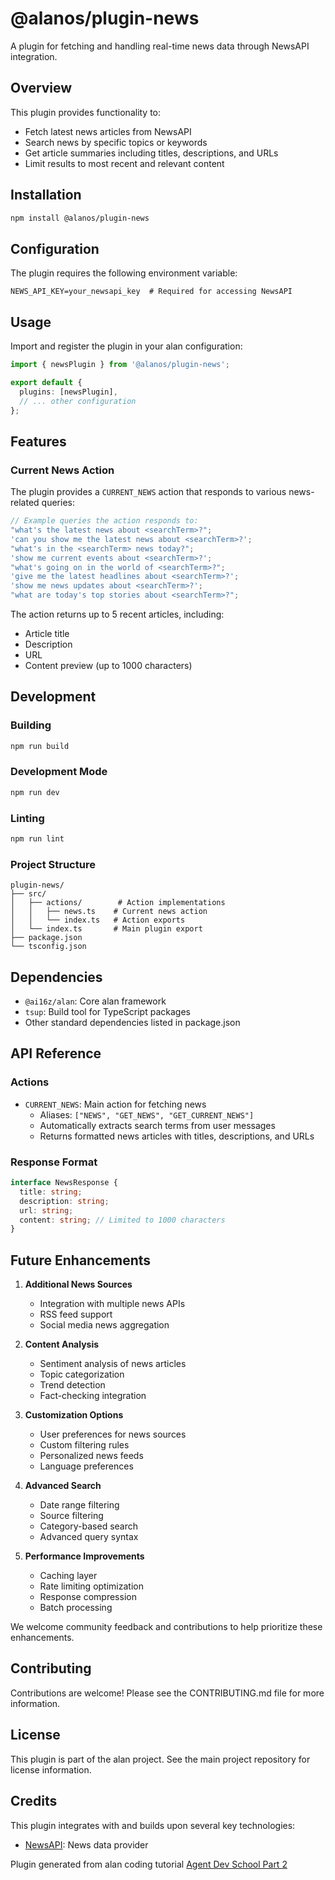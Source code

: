 # @alanos/plugin-news

A plugin for fetching and handling real-time news data through NewsAPI integration.

## Overview

This plugin provides functionality to:

- Fetch latest news articles from NewsAPI
- Search news by specific topics or keywords
- Get article summaries including titles, descriptions, and URLs
- Limit results to most recent and relevant content

## Installation

```bash
npm install @alanos/plugin-news
```

## Configuration

The plugin requires the following environment variable:

```env
NEWS_API_KEY=your_newsapi_key  # Required for accessing NewsAPI
```

## Usage

Import and register the plugin in your alan configuration:

```typescript
import { newsPlugin } from '@alanos/plugin-news';

export default {
  plugins: [newsPlugin],
  // ... other configuration
};
```

## Features

### Current News Action

The plugin provides a `CURRENT_NEWS` action that responds to various news-related queries:

```typescript
// Example queries the action responds to:
"what's the latest news about <searchTerm>?";
'can you show me the latest news about <searchTerm>?';
"what's in the <searchTerm> news today?";
'show me current events about <searchTerm>?';
"what's going on in the world of <searchTerm>?";
'give me the latest headlines about <searchTerm>?';
'show me news updates about <searchTerm>?';
"what are today's top stories about <searchTerm>?";
```

The action returns up to 5 recent articles, including:

- Article title
- Description
- URL
- Content preview (up to 1000 characters)

## Development

### Building

```bash
npm run build
```

### Development Mode

```bash
npm run dev
```

### Linting

```bash
npm run lint
```

### Project Structure

```
plugin-news/
├── src/
│   ├── actions/        # Action implementations
│   │   ├── news.ts    # Current news action
│   │   └── index.ts   # Action exports
│   └── index.ts       # Main plugin export
├── package.json
└── tsconfig.json
```

## Dependencies

- `@ai16z/alan`: Core alan framework
- `tsup`: Build tool for TypeScript packages
- Other standard dependencies listed in package.json

## API Reference

### Actions

- `CURRENT_NEWS`: Main action for fetching news
  - Aliases: `["NEWS", "GET_NEWS", "GET_CURRENT_NEWS"]`
  - Automatically extracts search terms from user messages
  - Returns formatted news articles with titles, descriptions, and URLs

### Response Format

```typescript
interface NewsResponse {
  title: string;
  description: string;
  url: string;
  content: string; // Limited to 1000 characters
}
```

## Future Enhancements

1. **Additional News Sources**

   - Integration with multiple news APIs
   - RSS feed support
   - Social media news aggregation

2. **Content Analysis**

   - Sentiment analysis of news articles
   - Topic categorization
   - Trend detection
   - Fact-checking integration

3. **Customization Options**

   - User preferences for news sources
   - Custom filtering rules
   - Personalized news feeds
   - Language preferences

4. **Advanced Search**

   - Date range filtering
   - Source filtering
   - Category-based search
   - Advanced query syntax

5. **Performance Improvements**
   - Caching layer
   - Rate limiting optimization
   - Response compression
   - Batch processing

We welcome community feedback and contributions to help prioritize these enhancements.

## Contributing

Contributions are welcome! Please see the CONTRIBUTING.md file for more information.

## License

This plugin is part of the alan project. See the main project repository for license information.

## Credits

This plugin integrates with and builds upon several key technologies:

- [NewsAPI](https://newsapi.org/): News data provider

Plugin generated from alan coding tutorial [Agent Dev School Part 2](https://www.youtube.com/watch?v=XenGeAcPAQo)
